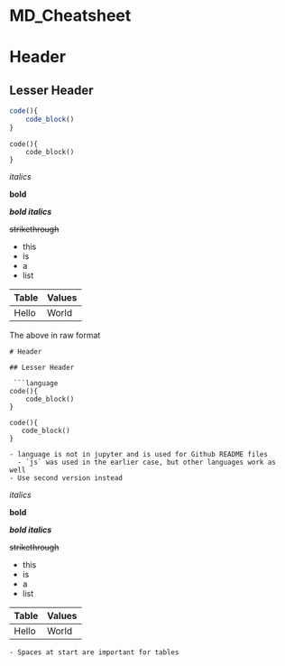 # MD_Cheatsheet

# Header

## Lesser Header

```js
code(){
    code_block()
}
```

```
code(){
    code_block()
}
```

*italics*

**bold**

***bold italics***

~~strikethrough~~

- this
- is
- a
- list


 Table | Values
 ----- | ----- 
 Hello | World

The above in raw format

```
# Header

## Lesser Header

 ```language
code(){
    code_block()
}
 ```

 ```
code(){
    code_block()
}
 ```
```
- language is not in jupyter and is used for Github README files
  - `js` was used in the earlier case, but other languages work as well
- Use second version instead
```
*italics*

**bold**

***bold italics***

~~strikethrough~~

- this
- is
- a
- list

 Table | Values
 ----- | ----- 
 Hello | World
```
- Spaces at start are important for tables

